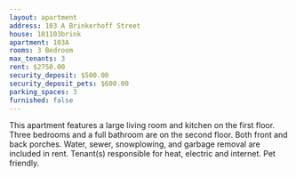 ```yaml
---
layout: apartment
address: 103 A Brinkerhoff Street
house: 101103brink
apartment: 103A
rooms: 3 Bedroom
max_tenants: 3
rent: $2750.00
security_deposit: $500.00
security_deposit_pets: $600.00
parking_spaces: 3
furnished: false
---
```

This apartment features a large living room and kitchen on the first floor. Three bedrooms and
 a full bathroom are on the second floor. Both front and back porches. Water, sewer, snowplowing,
 and garbage removal are included in rent. Tenant(s) responsible for heat, electric and internet. Pet friendly.
